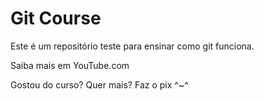 # Git Course

Este é um repositório teste para ensinar como git funciona. 

Saiba mais em YouTube.com

Gostou do curso? Quer mais? Faz o pix ^~^